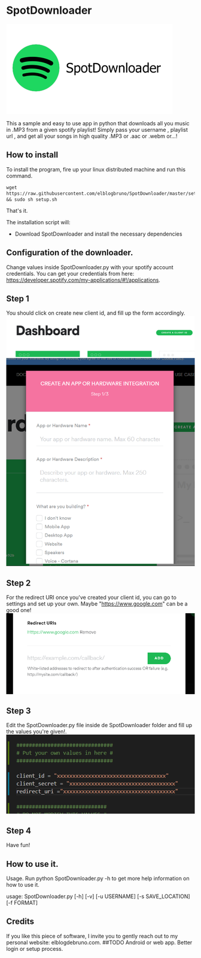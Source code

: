 # SpotDownloader
![alt text](https://raw.githubusercontent.com/elblogbruno/SpotDownloader/master/SpotifyLogo.png)

This a sample and easy to use app in python that downloads all you music in .MP3 from a given spotify playlist!
Simply pass your username , playlist url , and get all your songs in high quality .MP3 or .aac or .webm or...!

## How to install
To install the program, fire up your linux distributed machine and run this command.

```
wget https://raw.githubusercontent.com/elblogbruno/SpotDownloader/master/setup.sh && sudo sh setup.sh
```
That's it.

The installation script will:
- Download SpotDownloader and install the necessary dependencies

## Configuration of the downloader. 
Change values inside SpotDownloader.py with your spotify account credentials. You can get your credentials from here:
https://developer.spotify.com/my-applications/#!/applications. 

## Step 1
You should click on create new client id, and fill up the form accordingly. 
![alt text](https://raw.githubusercontent.com/elblogbruno/SpotDownloader/master/Screenshots/createID.png)
![alt text](https://raw.githubusercontent.com/elblogbruno/SpotDownloader/master/Screenshots/FillUpForm.png)

## Step 2
For the redirect URI once you've created your client id, you can go to settings and set up your own. Maybe "https://www.google.com" can be a good one!
![alt text](https://raw.githubusercontent.com/elblogbruno/SpotDownloader/master/Screenshots/RedirectUri.png)

## Step 3
Edit the SpotDownloader.py file inside de SpotDownloader folder and fill up the values you're given!.
![alt text](https://raw.githubusercontent.com/elblogbruno/SpotDownloader/master/Screenshots/CredentialImage.png)

## Step 4
Have fun!

## How to use it.
Usage. Run python SpotDownloader.py -h to get more help information on how to use it.

usage: SpotDownloader.py [-h] [-v] [-u USERNAME] [-s SAVE_LOCATION] [-f FORMAT]

## Credits
If you like this piece of software, I invite you to gently reach out to my personal website: elblogdebruno.com.
##TODO
Android or web app.
Better login or setup process.
